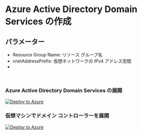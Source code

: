 # Azure Active Directory Domain Services の作成

## パラメーター
- Resource Group Name: リソース グループ名
- vnetAddressPrefix: 仮想ネットワークの IPv4 アドレス空間
- 

<br />

### Azure Active Directory Domain Services の展開
[![Deploy to Azure](https://aka.ms/deploytoazurebutton)](https://portal.azure.com/#create/Microsoft.Template/uri/https%3A%2F%2Fraw.githubusercontent.com%2Fhiroyay-ms%2FServer-Migration-Hands-on-Lab%2Fhiroyay%2FHands-on%2520lab%2Fazure-templates%2F03-domain-services%2Fds-deploy.json)

### 仮想マシンでドメイン コントローラーを展開
[![Deploy to Azure](https://aka.ms/deploytoazurebutton)](https://portal.azure.com/#create/Microsoft.Template/uri/https%3A%2F%2Fraw.githubusercontent.com%2Fhiroyay-ms%2FServer-Migration-Hands-on-Lab%2Fhiroyay%2FHands-on%2520lab%2Fazure-templates%2F03-domain-services%2Fdc-deploy.json)